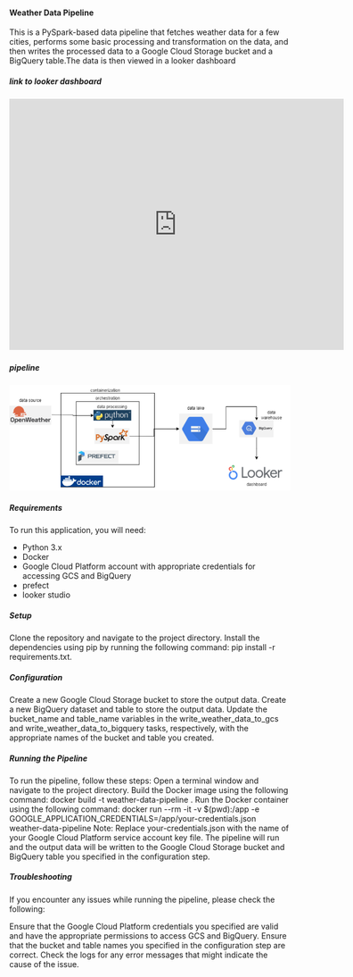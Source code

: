 #### Weather Data Pipeline
This is a PySpark-based data pipeline that fetches weather data for a few cities, performs some basic processing and transformation on the data, and then writes the processed data to a Google Cloud Storage bucket and a BigQuery table.The data is then viewed in a looker dashboard 

##### link to looker dashboard
<iframe width="600" height="450" src="https://lookerstudio.google.com/embed/reporting/c2119762-c552-4cda-a5b6-2e8de78bfa7b/page/wojOD" frameborder="0" style="border:0" allowfullscreen></iframe>

##### pipeline
![Alt text](imgs/pipeline.png)

##### Requirements
To run this application, you will need:
- Python 3.x
-  Docker
- Google Cloud Platform account with appropriate credentials for accessing GCS and BigQuery
- prefect
- looker studio

##### Setup
Clone the repository and navigate to the project directory.
Install the dependencies using pip by running the following command: pip install -r requirements.txt.

##### Configuration
Create a new Google Cloud Storage bucket to store the output data.
Create a new BigQuery dataset and table to store the output data.
Update the bucket_name and table_name variables in the write_weather_data_to_gcs and write_weather_data_to_bigquery tasks, respectively, with the appropriate names of the bucket and table you created.
##### Running the Pipeline
To run the pipeline, follow these steps:
Open a terminal window and navigate to the project directory.
Build the Docker image using the following command: docker build -t weather-data-pipeline .
Run the Docker container using the following command: docker run --rm -it -v $(pwd):/app -e GOOGLE_APPLICATION_CREDENTIALS=/app/your-credentials.json weather-data-pipeline
Note: Replace your-credentials.json with the name of your Google Cloud Platform service account key file.
The pipeline will run and the output data will be written to the Google Cloud Storage bucket and BigQuery table you specified in the configuration step.
##### Troubleshooting

If you encounter any issues while running the pipeline, please check the following:

Ensure that the Google Cloud Platform credentials you specified are valid and have the appropriate permissions to access GCS and BigQuery.
Ensure that the bucket and table names you specified in the configuration step are correct.
Check the logs for any error messages that might indicate the cause of the issue.